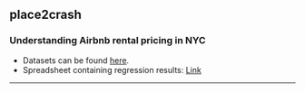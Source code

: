 ## place2crash

### Understanding Airbnb rental pricing in NYC

- Datasets can be found [here](https://drive.google.com/drive/folders/184jFA3tHvW9F9uQiXUOfJegZUUpDv6q9?usp=sharing).
- Spreadsheet containing regression results: [Link](https://docs.google.com/spreadsheets/d/123Rfm6knXDzfaRcoRZjjw5NqcQ6OQv_EqcgzqB9-rKM/edit?usp=sharing)

---
